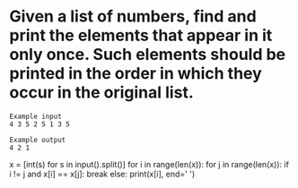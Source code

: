 # Given a list of numbers, find and print the elements that appear in it only once. Such elements should be printed in the order in which they occur in the original list.

```
Example input
4 3 5 2 5 1 3 5

Example output
4 2 1
```

x = [int(s) for s in input().split()]
for i in range(len(x)):
  for j in range(len(x)):
    if i != j and x[i] == x[j]:
        break
  else:
    print(x[i], end=' ')
